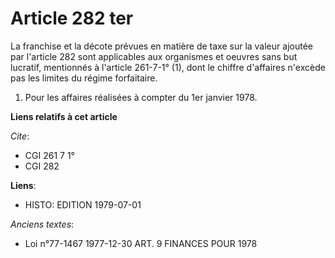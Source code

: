 # Article 282 ter

La franchise et la décote prévues en matière de taxe sur la valeur ajoutée par l'article 282 sont applicables aux organismes
et oeuvres sans but lucratif, mentionnés à l'article 261-7-1° (1), dont le chiffre d'affaires n'excède pas les limites du
régime forfaitaire.

1)  Pour les affaires réalisées à compter du 1er janvier 1978.

**Liens relatifs à cet article**

_Cite_:

  - CGI 261 7 1°
  - CGI 282

**Liens**:

  - HISTO: EDITION 1979-07-01

_Anciens textes_:

  - Loi n°77-1467 1977-12-30 ART. 9 FINANCES POUR 1978
